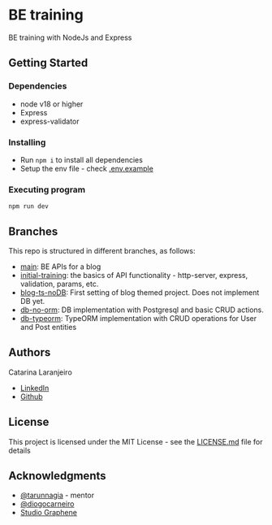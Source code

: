 # BE training

BE training with NodeJs and Express

## Getting Started

### Dependencies

* node v18 or higher
* Express
* express-validator

### Installing

* Run `npm i` to install all dependencies
* Setup the env file - check [.env.example](/.env.example)

### Executing program

```
npm run dev
```

## Branches

This repo is structured in different branches, as follows:
* [main](https://github.com/catlaranjeiro/be-training): BE APIs for a blog
* [initial-training](https://github.com/catlaranjeiro/be-training/tree/initial-training): the basics of API functionality - http-server, express, validation, params, etc.
* [blog-ts-noDB](https://github.com/catlaranjeiro/be-training/tree/blog-ts-noDB): First setting of blog themed project. Does not implement DB yet.
* [db-no-orm](https://github.com/catlaranjeiro/be-training/tree/db-no-orm): DB implementation with Postgresql and basic CRUD actions.
* [db-typeorm](https://github.com/catlaranjeiro/be-training/tree/db-typeorm): TypeORM implementation with CRUD operations for User and Post entities

## Authors

Catarina Laranjeiro
- [LinkedIn](https://www.linkedin.com/in/catarinalaranjeiro/)
- [Github](https://github.com/catlaranjeiro)


## License

This project is licensed under the MIT License - see the [LICENSE.md](/LICENSE.md) file for details

## Acknowledgments

* [@tarunnagia](https://www.linkedin.com/in/tarunnagia/) - mentor
* [@diogocarneiro](https://www.linkedin.com/in/fdiogocarneiro/)
* [Studio Graphene](https://www.studiographene.com/)